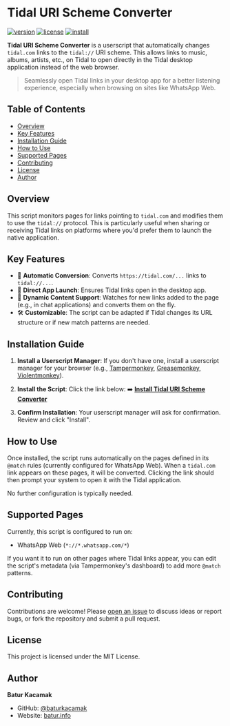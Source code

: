 # Tidal URI Scheme Converter

[![version](https://img.shields.io/badge/version-0.3.0-blue.svg)](meta.json)
[![license](https://img.shields.io/badge/license-MIT-green.svg)](LICENSE)
[![install](https://img.shields.io/badge/install%20directly-userscript-brightgreen.svg)](https://github.com/baturkacamak/user-scripts/raw/master/userscripts/tidal-uri-scheme-converter/tidal-uri-scheme-converter.user.js)

**Tidal URI Scheme Converter** is a userscript that automatically changes `tidal.com` links to the `tidal://` URI scheme. This allows links to music, albums, artists, etc., on Tidal to open directly in the Tidal desktop application instead of the web browser.

> Seamlessly open Tidal links in your desktop app for a better listening experience, especially when browsing on sites like WhatsApp Web.

## Table of Contents

- [Overview](#overview)
- [Key Features](#key-features)
- [Installation Guide](#installation-guide)
- [How to Use](#how-to-use)
- [Supported Pages](#supported-pages)
- [Contributing](#contributing)
- [License](#license)
- [Author](#author)

## Overview

This script monitors pages for links pointing to `tidal.com` and modifies them to use the `tidal://` protocol. This is particularly useful when sharing or receiving Tidal links on platforms where you'd prefer them to launch the native application.

## Key Features

-   🔗 **Automatic Conversion**: Converts `https://tidal.com/...` links to `tidal://...`.
-   🚀 **Direct App Launch**: Ensures Tidal links open in the desktop app.
-   🔄 **Dynamic Content Support**: Watches for new links added to the page (e.g., in chat applications) and converts them on the fly.
-   🛠️ **Customizable**: The script can be adapted if Tidal changes its URL structure or if new match patterns are needed.

## Installation Guide

1.  **Install a Userscript Manager**:
    If you don't have one, install a userscript manager for your browser (e.g., [Tampermonkey](https://tampermonkey.net/), [Greasemonkey](https://www.greasespot.net/), [Violentmonkey](https://violentmonkey.github.io/)).

2.  **Install the Script**:
    Click the link below:
    ➡️ **[Install Tidal URI Scheme Converter](https://github.com/baturkacamak/user-scripts/raw/master/userscripts/tidal-uri-scheme-converter/tidal-uri-scheme-converter.user.js)**

3.  **Confirm Installation**:
    Your userscript manager will ask for confirmation. Review and click "Install".

## How to Use

Once installed, the script runs automatically on the pages defined in its `@match` rules (currently configured for WhatsApp Web). When a `tidal.com` link appears on these pages, it will be converted. Clicking the link should then prompt your system to open it with the Tidal application.

No further configuration is typically needed.

## Supported Pages

Currently, this script is configured to run on:
-   WhatsApp Web (`*://*.whatsapp.com/*`)

If you want it to run on other pages where Tidal links appear, you can edit the script's metadata (via Tampermonkey's dashboard) to add more `@match` patterns.

## Contributing

Contributions are welcome! Please [open an issue](https://github.com/baturkacamak/user-scripts/issues) to discuss ideas or report bugs, or fork the repository and submit a pull request.

## License

This project is licensed under the MIT License.

## Author

**Batur Kacamak**
-   GitHub: [@baturkacamak](https://github.com/baturkacamak)
-   Website: [batur.info](https://batur.info/) 